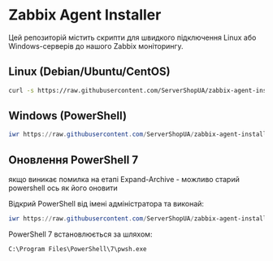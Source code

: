 # Zabbix Agent Installer

Цей репозиторій містить скрипти для швидкого підключення Linux або Windows-серверів до нашого Zabbix моніторингу.

## Linux (Debian/Ubuntu/CentOS)

```bash
curl -s https://raw.githubusercontent.com/ServerShopUA/zabbix-agent-installer/main/install_agent.sh | bash
```

## Windows (PowerShell)
```powershell
iwr https://raw.githubusercontent.com/ServerShopUA/zabbix-agent-installer/main/install_agent_win.ps1 -OutFile "$env:TEMP\install_agent_win.ps1"; powershell -ExecutionPolicy Bypass -File "$env:TEMP\install_agent_win.ps1"
```

## Оновлення PowerShell 7

якщо виникає помилка на етапі Expand-Archive - можливо старий powershell
ось як його оновити

Відкрий PowerShell від імені адміністратора та виконай:
```powershell
iwr https://raw.githubusercontent.com/ServerShopUA/zabbix-agent-installer/main/install_or_update_pwsh.ps1 -OutFile "$env:TEMP\install_or_update_pwsh.ps1"; powershell -ExecutionPolicy Bypass -File "$env:TEMP\install_or_update_pwsh.ps1"
```

PowerShell 7 встановлюється за шляхом:
```
C:\Program Files\PowerShell\7\pwsh.exe
```


	